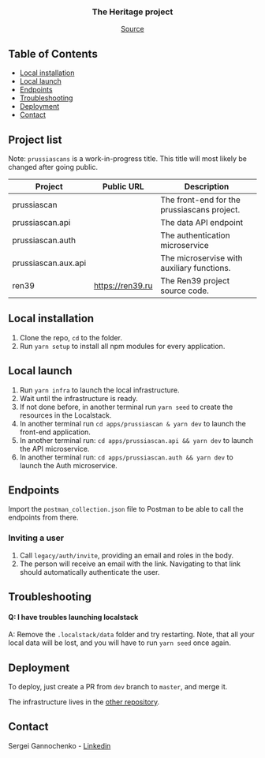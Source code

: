 <p align="center">
<h3 align="center">The Heritage project</h3>

  <p align="center">
    <a href="https://github.com/gannochenko/legacy">Source</a>
  </p>
</p>

<!-- TABLE OF CONTENTS -->
## Table of Contents

* [Local installation](#local-installation)
* [Local launch](#local-launch)
* [Endpoints](#endpoints)
* [Troubleshooting](#troubleshooting)
* [Deployment](#deployment)
* [Contact](#contact)

## Project list

Note: `prussiascans` is a work-in-progress title. This title will most likely be changed after going public.

| Project 	            | Public URL 	 | Description                                 |
|----------------------|---------------|---------------------------------------------|
| prussiascan  	       |  	            | The front-end for the prussiascans project. |
| prussiascan.api	     |  	            | The data API endpoint                       |
| prussiascan.auth	    |  	            | The authentication microservice             |
| prussiascan.aux.api	 |  	            | The microservise with auxiliary functions.  |
| ren39	               | https://ren39.ru | The Ren39 project source code.              |

## Local installation

1. Clone the repo, `cd` to the folder.
2. Run `yarn setup` to install all npm modules for every application.

## Local launch

1. Run `yarn infra` to launch the local infrastructure.
2. Wait until the infrastructure is ready.
3. If not done before, in another terminal run `yarn seed` to create the resources in the Localstack.
4. In another terminal run `cd apps/prussiascan & yarn dev` to launch the front-end application.
5. In another terminal run: `cd apps/prussiascan.api && yarn dev` to launch the API microservice.
5. In another terminal run: `cd apps/prussiascan.auth && yarn dev` to launch the Auth microservice.

## Endpoints

Import the `postman_collection.json` file to Postman to be able to call the endpoints from there.

### Inviting a user

1. Call `legacy/auth/invite`, providing an email and roles in the body.
2. The person will receive an email with the link. Navigating to that link should automatically authenticate the user.

## Troubleshooting

#### Q: I have troubles launching localstack

A: Remove the `.localstack/data` folder and try restarting. Note, that all your local data will be lost, and you will have to run `yarn seed` once again.

## Deployment

To deploy, just create a PR from `dev` branch to `master`, and merge it.

The infrastructure lives in the [other repository](https://github.com/gannochenko/legacy_infra).

## Contact

Sergei Gannochenko - [Linkedin](https://www.linkedin.com/in/gannochenko/)
